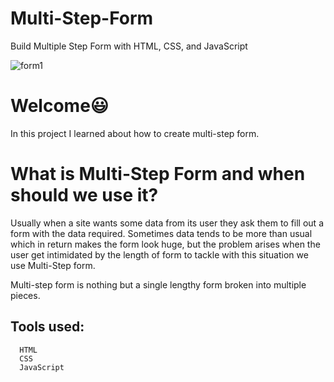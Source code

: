 # Multi-Step-Form
Build Multiple Step Form with HTML, CSS, and JavaScript


![form1](https://user-images.githubusercontent.com/73903183/166346021-9a38e1a7-d69f-4df0-8bc2-8bdc39d474db.jpg)

# Welcome😃 
In this project I learned about how to create multi-step form.

# What is Multi-Step Form and when should we use it?
Usually when a site wants some data from its user they ask them to fill out a form with the data required. Sometimes data tends to be more than usual which in return makes the form look huge, but the problem arises when the user get intimidated by the length of form to tackle with this situation we use Multi-Step form.

Multi-step form is nothing but a single lengthy form broken into multiple pieces.

## Tools used:
```
  HTML
  CSS
  JavaScript
 
````

